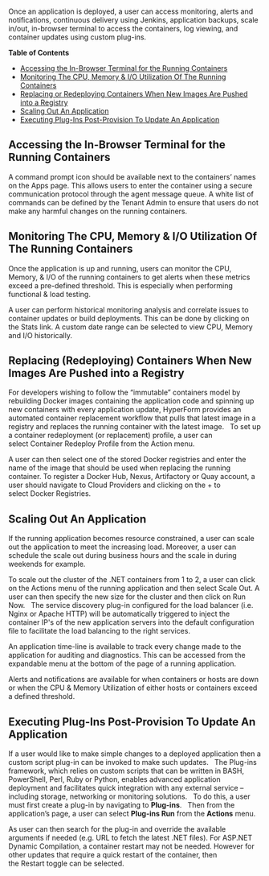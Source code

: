 <figure>
<img src="http://www.hypergrid.com/wp-content/themes/hypergrid/img/logo.png" alt="" />
</figure>

Once an application is deployed, a user can access monitoring, alerts and notifications, continuous delivery using Jenkins, application backups, scale in/out, in-browser terminal to access the containers, log viewing, and container updates using custom plug-ins. 

**Table of Contents**  

- [Accessing the In-Browser Terminal for the Running Containers](#accessing-the-in-browser-terminal-for-the-running-containers)
- [Monitoring The CPU, Memory & I/O Utilization Of The Running Containers](#monitoring-the-cpu-memory--io-utilization-of-the-running-containers)
- [Replacing or Redeploying Containers When New Images Are Pushed into a Registry](#replacing-redeploying-containers-when-new-images-are-pushed-into-a-registry)
- [Scaling Out An Application](#scaling-out-an-application)
- [Executing Plug-Ins Post-Provision To Update An Application](#xecuting-plug-ins-post-provision-to-update-an-application)


Accessing the In-Browser Terminal for the Running Containers
----------

A command prompt icon should be available next to the containers’ names on the Apps page. This allows users to enter the container using a secure communication protocol through the agent message queue. A white list of commands can be defined by the Tenant Admin to ensure that users do not make any harmful changes on the running containers.

Monitoring The CPU, Memory & I/O Utilization Of The Running Containers
----------

Once the application is up and running, users can monitor the CPU, Memory, & I/O of the running containers to get alerts when these metrics exceed a pre-defined threshold. This is especially when performing functional & load testing.

A user can perform historical monitoring analysis and correlate issues to container updates or build deployments. This can be done by clicking on the Stats link. A custom date range can be selected to view CPU, Memory and I/O historically.


Replacing (Redeploying) Containers When New Images Are Pushed into a Registry
----------

For developers wishing to follow the “immutable” containers model by rebuilding Docker images containing the application code and spinning up new containers with every application update, HyperForm provides an automated container replacement workflow that pulls that latest image in a registry and replaces the running container with the latest image.
 
To set up a container redeployment (or replacement) profile, a user can select Container Redeploy Profile from the Action menu.

A user can then select one of the stored Docker registries and enter the name of the image that should be used when replacing the running container. To register a Docker Hub, Nexus, Artifactory or Quay account, a user should navigate to Cloud Providers and clicking on the + to select Docker Registries.


Scaling Out An Application
----------

If the running application becomes resource constrained, a user can scale out the application to meet the increasing load. Moreover, a user can schedule the scale out during business hours and the scale in during weekends for example.

To scale out the cluster of the .NET containers from 1 to 2, a user can click on the Actions menu of the running application and then select Scale Out. A user can then specify the new size for the cluster and then click on Run Now.
 
The service discovery plug-in configured for the load balancer (i.e. Nginx or Apache HTTP) will be automatically triggered to inject the container IP's of the new application servers into the default configuration file to facilitate the load balancing to the right services.

An application time-line is available to track every change made to the application for auditing and diagnostics. This can be accessed from the expandable menu at the bottom of the page of a running application.

Alerts and notifications are available for when containers or hosts are down or when the CPU & Memory Utilization of either hosts or containers exceed a defined threshold.


Executing Plug-Ins Post-Provision To Update An Application
----------

If a user would like to make simple changes to a deployed application then a custom script plug-in can be invoked to make such updates.
 
The Plug-ins framework, which relies on custom scripts that can be written in BASH, PowerShell, Perl, Ruby or Python, enables advanced application deployment and facilitates quick integration with any external service – including storage, networking or monitoring solutions.
 
To do this, a user must first create a plug-in by navigating to **Plug-ins**.
 
Then from the application’s page, a user can select **Plug-ins Run** from the **Actions** menu.

As user can then search for the plug-in and override the available arguments if needed (e.g. URL to fetch the latest .NET files). For ASP.NET Dynamic Compilation, a container restart may not be needed. However for other updates that require a quick restart of the container, then the Restart toggle can be selected.


